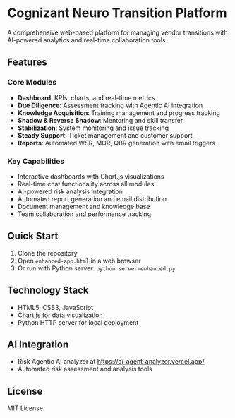 # Cognizant Neuro Transition Platform

A comprehensive web-based platform for managing vendor transitions with AI-powered analytics and real-time collaboration tools.

## Features

### Core Modules
- **Dashboard**: KPIs, charts, and real-time metrics
- **Due Diligence**: Assessment tracking with Agentic AI integration
- **Knowledge Acquisition**: Training management and progress tracking
- **Shadow & Reverse Shadow**: Mentoring and skill transfer
- **Stabilization**: System monitoring and issue tracking
- **Steady Support**: Ticket management and customer support
- **Reports**: Automated WSR, MOR, QBR generation with email triggers

### Key Capabilities
- Interactive dashboards with Chart.js visualizations
- Real-time chat functionality across all modules
- AI-powered risk analysis integration
- Automated report generation and email distribution
- Document management and knowledge base
- Team collaboration and performance tracking

## Quick Start

1. Clone the repository
2. Open `enhanced-app.html` in a web browser
3. Or run with Python server: `python server-enhanced.py`

## Technology Stack
- HTML5, CSS3, JavaScript
- Chart.js for data visualization
- Python HTTP server for local deployment

## AI Integration
- Risk Agentic AI analyzer at https://ai-agent-analyzer.vercel.app/
- Automated risk assessment and analysis tools

## License
MIT License